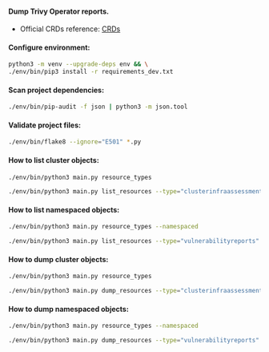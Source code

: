 #### Dump Trivy Operator reports.
- Official CRDs reference: [CRDs](https://aquasecurity.github.io/trivy-operator/latest/docs/crds/)

#### Configure environment:
```bash
python3 -m venv --upgrade-deps env && \
./env/bin/pip3 install -r requirements_dev.txt
```

#### Scan project dependencies:
```bash
./env/bin/pip-audit -f json | python3 -m json.tool
```

#### Validate project files:
```bash
./env/bin/flake8 --ignore="E501" *.py
```

#### How to list cluster objects:
```bash
./env/bin/python3 main.py resource_types
```
```bash
./env/bin/python3 main.py list_resources --type="clusterinfraassessmentreports"
```

#### How to list namespaced objects:
```bash
./env/bin/python3 main.py resource_types --namespaced
```
```bash
./env/bin/python3 main.py list_resources --type="vulnerabilityreports"
```

#### How to dump cluster objects:
```bash
./env/bin/python3 main.py resource_types
```
```bash
./env/bin/python3 main.py dump_resources --type="clusterinfraassessmentreports"
```

#### How to dump namespaced objects:
```bash
./env/bin/python3 main.py resource_types --namespaced
```
```bash
./env/bin/python3 main.py dump_resources --type="vulnerabilityreports"
```

